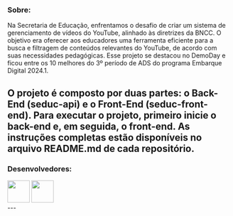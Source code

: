 
### Sobre:
Na Secretaria de Educação, enfrentamos o desafio de criar um sistema de gerenciamento de vídeos do YouTube, alinhado às diretrizes da BNCC. O objetivo era oferecer aos educadores uma ferramenta eficiente para a busca e filtragem de conteúdos relevantes do YouTube, de acordo com suas necessidades pedagógicas. Esse projeto se destacou no DemoDay e ficou entre os 10 melhores do 3º período de ADS do programa Embarque Digital 2024.1.

O projeto é composto por duas partes: o Back-End (seduc-api) e o Front-End (seduc-front-end). Para executar o projeto, primeiro inicie o back-end e, em seguida, o front-end. As instruções completas estão disponíveis no arquivo README.md de cada repositório.
---
### Desenvolvedores:
<div>
  <a href="https://github.com/herbertgabriel"><img height="50px" width="50px" src="https://avatars.githubusercontent.com/u/142347988?s=64&v=4"/></a>
  <a href="https://github.com/italo1101"><img height="50px" width="50px" src="https://avatars.githubusercontent.com/u/178419847?s=64&v=4"/></a>
</div>
---

